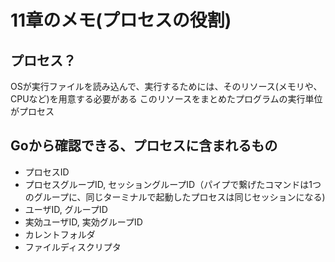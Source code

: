 # 11章のメモ(プロセスの役割)

## プロセス？

OSが実行ファイルを読み込んで、実行するためには、そのリソース(メモリや、CPUなど)を用意する必要がある 
このリソースをまとめたプログラムの実行単位がプロセス

## Goから確認できる、プロセスに含まれるもの

* プロセスID
* プロセスグループID, セッショングループID（パイプで繋げたコマンドは1つのグループに、同じターミナルで起動したプロセスは同じセッションになる)
* ユーザID, グループID
* 実効ユーザID, 実効グループID
* カレントフォルダ
* ファイルディスクリプタ